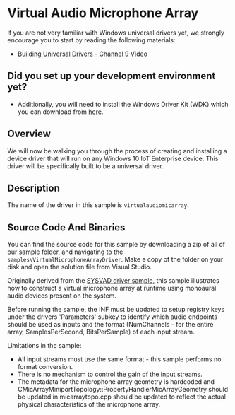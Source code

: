 # Virtual Audio Microphone Array

If you are not very familiar with Windows universal drivers yet, we strongly encourage you to start by reading the following materials:

* [Building Universal Drivers - Channel 9 Video](https://channel9.msdn.com/Blogs/WinHEC/Building-a-Universal-Driver)

## Did you set up your development environment yet?

* Additionally, you will need to install the Windows Driver Kit (WDK) which you can download from [here](https://developer.microsoft.com/en-us/windows/hardware/windows-driver-kit). 

## Overview
We will now be walking you through the process of creating and installing a device driver that will run on any Windows 10 IoT Enterprise device.  This driver will be specifically built to be a universal driver.

## Description
The name of the driver in this sample is `virtualaudiomicarray`.  

## Source Code And Binaries
You can find the source code for this sample by downloading a zip of all of our sample folder, and navigating to the `samples\VirtualMicrophoneArrayDriver`.  Make a copy of the folder on your disk and open the solution file from Visual Studio.

Originally derived from the [SYSVAD driver sample](https://github.com/Microsoft/Windows-driver-samples/tree/master/audio/sysvad), this sample illustrates how to construct a virtual microphone array at runtime using monoaural audio devices present on the system.

Before running the sample, the INF must be updated to setup registry keys under the drivers 'Parameters' subkey to identify which audio endpoints should be used as inputs and the format (NumChannels - for the entire array, SamplesPerSecond, BitsPerSample) of each input stream.

Limitations in the sample:
* All input streams must use the same format - this sample performs no format conversion.
* There is no mechanism to control the gain of the input streams.
* The metadata for the microphone array geometry is hardcoded and CMicArrayMiniportTopology::PropertyHandlerMicArrayGeometry should be
 updated in micarraytopo.cpp should be updated to reflect the actual physical characteristics of the microphone array.
